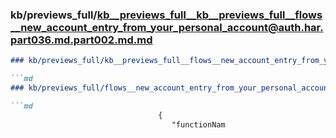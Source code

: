 ### kb/previews_full/kb__previews_full__kb__previews_full__flows__new_account_entry_from_your_personal_account@auth.har.part036.md.part002.md.md

```md
### kb/previews_full/kb__previews_full__flows__new_account_entry_from_your_personal_account@auth.har.part036.md.part002.md

```md
### kb/previews_full/flows__new_account_entry_from_your_personal_account@auth.har.part036.md (part 002)

```md
                                 {
                                    "functionNam
```

```

```

```
